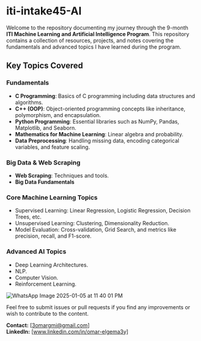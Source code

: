 # iti-intake45-AI

  Welcome to the repository documenting my journey through the 9-month **ITI Machine Learning and Artificial Intelligence Program**. This repository contains a collection of resources, projects, and notes covering the fundamentals and advanced topics I have learned during the program.

## Key Topics Covered

### Fundamentals
- **C Programming**: Basics of C programming including data structures and algorithms.
- **C++ (OOP)**: Object-oriented programming concepts like inheritance, polymorphism, and encapsulation.
 - **Python Programming**: Essential libraries such as NumPy, Pandas, Matplotlib, and Seaborn.
- **Mathematics for Machine Learning**: Linear algebra and probability.
- **Data Preprocessing**: Handling missing data, encoding categorical variables, and feature scaling.

### Big Data & Web Scraping
- **Web Scraping**: Techniques and tools.
- **Big Data Fundamentals**

### Core Machine Learning Topics
- Supervised Learning: Linear Regression, Logistic Regression, Decision Trees, etc.
- Unsupervised Learning: Clustering, Dimensionality Reduction.
- Model Evaluation: Cross-validation, Grid Search, and metrics like precision, recall, and F1-score.

### Advanced AI Topics
- Deep Learning Architectures.
- NLP.
- Computer Vision.
- Reinforcement Learning.

![WhatsApp Image 2025-01-05 at 11 40 01 PM](https://github.com/user-attachments/assets/ab493425-d282-490c-bef9-ca8a0210131e)

 Feel free to submit issues or pull requests if you find any improvements or wish to contribute to the content.

**Contact:** [3omargmi@gmail.com]  
**LinkedIn:** [www.linkedin.com/in/omar-elgema3y]
